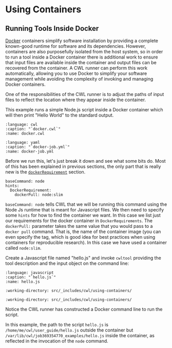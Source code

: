 # Using Containers

## Running Tools Inside Docker

[Docker][docker] containers simplify software installation by providing a
complete known-good runtime for software and its dependencies.  However,
containers are also purposefully isolated from the host system, so in
order to run a tool inside a Docker container there is additional work to
ensure that input files are available inside the container and output
files can be recovered from the container.  A CWL runner can perform this work
automatically, allowing you to use Docker to simplify your software
management while avoiding the complexity of invoking and managing Docker
containers.

One of the responsibilities of the CWL runner is to adjust the paths of
input files to reflect the location where they appear inside the container.

This example runs a simple Node.js script inside a Docker container which will
then print "Hello World" to the standard output.

```{literalinclude} /_includes/cwl/using-containers/docker.cwl
:language: cwl
:caption: "`docker.cwl`"
:name: docker.cwl
```

```{literalinclude} /_includes/cwl/using-containers/docker-job.yml
:language: yaml
:caption: "`docker-job.yml`"
:name: docker-job.yml
```

Before we run this, let's just break it down and see what some bits do.  Most of this
has been explained in previous sections, the only part that is really new is the [`dockerRequirement`](http://w3id.org/cwl/CommandLineTool.html#DockerRequirement)
section.

```cwl
baseCommand: node
hints:
  DockerRequirement:
    dockerPull: node:slim
```

`baseCommand: node` tells CWL that we will be running this command using the Node Js runtime that is meant for Javascript files. We
then need to specify some `hints` for how to find the container we want.  In this case we list
just our requirements for the docker container in `DockerRequirements`.  The `dockerPull:`
parameter takes the same value that you would pass to a `docker pull` command. That is,
the name of the container image (you can even specify the tag, which is good idea for
best practices when using containers for reproducible research). In this case we have
used a container called `node:slim`.

Create a Javascript file named "hello.js" and invoke `cwltool` providing the tool description and the
input object on the command line:

```{literalinclude} /_includes/cwl/using-containers/hello.js
:language: javascript
:caption: "`hello.js`"
:name: hello.js
```

```{runcmd} cwltool docker.cwl docker-job.yml
:working-directory: src/_includes/cwl/using-containers/
```

```{runcmd} cat output.txt
:working-directory: src/_includes/cwl/using-containers/
```

Notice the CWL runner has constructed a Docker command line to run the
script.

In this example, the path to the script `hello.js` is `/home/me/cwl/user_guide/hello.js`
outside the container but `/var/lib/cwl/job369354770_examples/hello.js` inside
the container, as reflected in the invocation of the `node` command.

[docker]: https://docker.io
